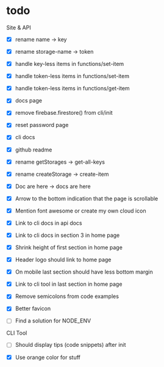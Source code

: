 # todo

Site & API

- [x] rename name -> key

- [x] rename storage-name -> token

- [x] handle key-less items in functions/set-item

- [x] handle token-less items in functions/set-item

- [x] handle token-less items in functions/get-item

- [x] docs page

- [x] remove firebase.firestore() from cli/init

- [x] reset password page

- [x] cli docs

- [x] github readme

- [x] rename getStorages -> get-all-keys

- [x] rename createStorage -> create-item

- [x] Doc are here -> docs are here

- [x] Arrow to the bottom indication that the page is scrollable

- [x] Mention font awesome or create my own cloud icon

- [x] Link to cli docs in api docs

- [x] Link to cli docs in section 3 in home page

- [x] Shrink height of first section in home page

- [x] Header logo should link to home page

- [x] On mobile last section should have less bottom margin

- [x] Link to cli tool in last section in home page

- [x] Remove semicolons from code examples

- [x] Better favicon

- [ ] Find a solution for NODE_ENV

CLI Tool

- [ ] Should display tips (code snippets) after init

- [x] Use orange color for stuff
